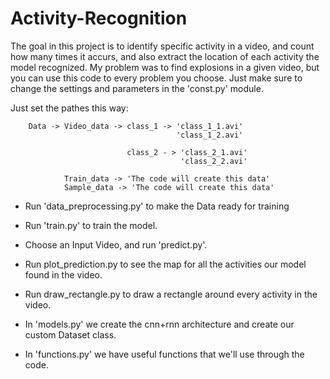 # Activity-Recognition
The goal in this project is to identify specific activity in a video, and count how many times it accurs, and also extract the location of each activity the model recognized. My problem was to find explosions in a given video, but you can use this code to every problem you choose.
Just make sure to change the settings and parameters in the 'const.py' module.

Just set the pathes this way:

        Data -> Video_data -> class_1 -> 'class_1_1.avi'
                                         'class_1_2.avi'
        
                              class_2 - > 'class_2_1.avi'
                                          'class_2_2.avi'
        
                Train_data -> 'The code will create this data'                       
                Sample_data -> 'The code will create this data'                       
                      
                                 

- Run 'data_preprocessing.py' to make the Data ready for training
- Run 'train.py' to train the model.
- Choose an Input Video, and run 'predict.py'.
- Run plot_prediction.py to see the map for all the activities our model found in the video.
- Run draw_rectangle.py to draw a rectangle around every activity in the video.
                                
                                
- In 'models.py' we create the cnn+rnn architecture and create our custom Dataset class.
- In 'functions.py' we have useful functions that we'll use through the code.
